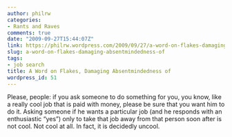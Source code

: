 ```yaml
---
author: philrw
categories:
- Rants and Raves
comments: true
date: "2009-09-27T15:44:07Z"
link: https://philrw.wordpress.com/2009/09/27/a-word-on-flakes-damaging-absentmindedness-of/
slug: a-word-on-flakes-damaging-absentmindedness-of
tags:
- job search
title: A Word on Flakes, Damaging Absentmindedness of
wordpress_id: 51
---
```


Please, people: if you ask someone to do something for you, you know, like a really cool job that is paid with money, please be sure that you want him to do it. Asking someone if he wants a particular job (and he responds with an enthusiastic “yes”) only to take that job away from that person soon after is not cool. Not cool at all. In fact, it is decidedly uncool.
